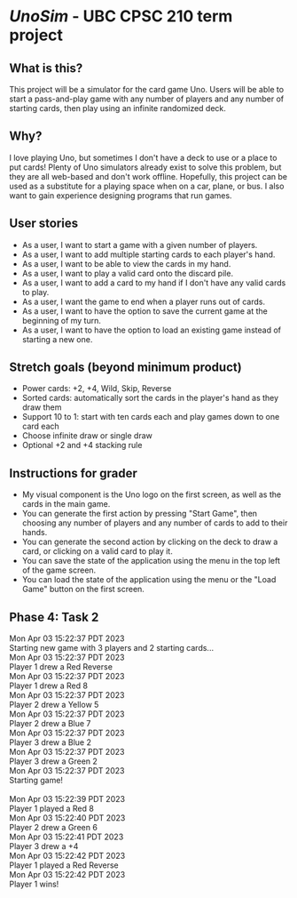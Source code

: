#  ***UnoSim*** - UBC CPSC 210 term project

## What is this?
This project will be a simulator for the card game Uno.
Users will be able to start a pass-and-play game with any number of players and any number of starting cards,
then play using an infinite randomized deck.

## Why?
I love playing Uno, but sometimes I don't have a deck to use or a place to put cards!
Plenty of Uno simulators already exist to solve this problem, but they are all web-based and don't work offline.
Hopefully, this project can be used as a substitute for a playing space when on a car, plane, or bus.
I also want to gain experience designing programs that run games.

## User stories
- As a user, I want to start a game with a given number of players.
- As a user, I want to add multiple starting cards to each player's hand.
- As a user, I want to be able to view the cards in my hand.
- As a user, I want to play a valid card onto the discard pile.
- As a user, I want to add a card to my hand if I don't have any valid cards to play.
- As a user, I want the game to end when a player runs out of cards.
- As a user, I want to have the option to save the current game at the beginning of my turn.
- As a user, I want to have the option to load an existing game instead of starting a new one.

## Stretch goals (beyond minimum product)
- Power cards: +2, +4, Wild, Skip, Reverse
- Sorted cards: automatically sort the cards in the player's hand as they draw them
- Support 10 to 1: start with ten cards each and play games down to one card each
- Choose infinite draw or single draw
- Optional +2 and +4 stacking rule

## Instructions for grader
- My visual component is the Uno logo on the first screen, as well as the cards in the main game.
- You can generate the first action by pressing "Start Game", then choosing any number of players
and any number of cards to add to their hands.
- You can generate the second action by clicking on the deck to draw a card, or clicking on a valid card to play it.
- You can save the state of the application using the menu in the top left of the game screen.
- You can load the state of the application using the menu or the "Load Game" button on the first screen.

## Phase 4: Task 2
Mon Apr 03 15:22:37 PDT 2023 \
Starting new game with 3 players and 2 starting cards... \
Mon Apr 03 15:22:37 PDT 2023 \
Player 1 drew a Red Reverse \
Mon Apr 03 15:22:37 PDT 2023 \
Player 1 drew a Red 8 \
Mon Apr 03 15:22:37 PDT 2023 \
Player 2 drew a Yellow 5 \
Mon Apr 03 15:22:37 PDT 2023 \
Player 2 drew a Blue 7 \
Mon Apr 03 15:22:37 PDT 2023 \
Player 3 drew a Blue 2 \
Mon Apr 03 15:22:37 PDT 2023 \
Player 3 drew a Green 2 \
Mon Apr 03 15:22:37 PDT 2023 \
Starting game! \
\
Mon Apr 03 15:22:39 PDT 2023 \
Player 1 played a Red 8 \
Mon Apr 03 15:22:40 PDT 2023 \
Player 2 drew a Green 6 \
Mon Apr 03 15:22:41 PDT 2023 \
Player 3 drew a +4 \
Mon Apr 03 15:22:42 PDT 2023 \
Player 1 played a Red Reverse \
Mon Apr 03 15:22:42 PDT 2023 \
Player 1 wins!